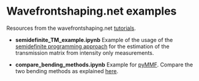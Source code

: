# Wavefrontshaping.net examples

Resources from the wavefrontshaping.net [tutorials](http://wavefrontshaping.net/index.php/tutorials).

* **semidefinite_TM_example.ipynb** Example of the usage of the [semidefinite programming approach](http://wavefrontshaping.net/index.php/component/content/article/63-community/tutorials/phase-measurement/158-semidefinite-programming-for-intensity-only-estimation-of-the-transmission-matrix) for the estimation of the transmission matrix from intensity only measurements.

* **compare_bending_methods.ipynb** Example for [pyMMF](https://github.com/wavefrontshaping/pyMMF). Compare the two bending methods as explained [here](http://wavefrontshaping.net/index.php/component/content/article/68-community/tutorials/multimode-fibers/149-multimode-fiber-modes-part-2).
